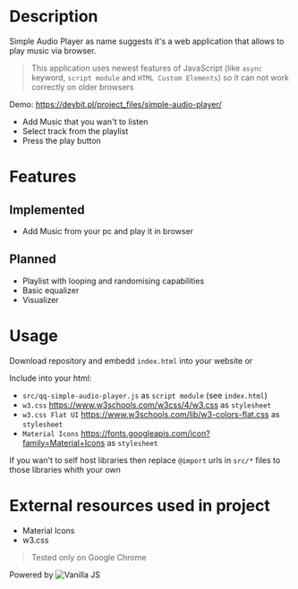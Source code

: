 # Description
Simple Audio Player as name suggests it's a web application that allows to play music via browser.

>This application uses newest features of JavaScript (like `async` keyword, `script module` and `HTML Custom Elements`) so it can not work correctly on older browsers

Demo: https://devbit.pl/project_files/simple-audio-player/
* Add Music that you wan't to listen
* Select track from the playlist
* Press the play button

# Features
## Implemented
* Add Music from your pc and play it in browser
## Planned
* Playlist with looping and randomising capabilities
* Basic equalizer
* Visualizer

# Usage
Download repository and embedd `index.html` into your website or

Include into your html:
* `src/qq-simple-audio-player.js` as `script module` (see `index.html`)
* `w3.css` https://www.w3schools.com/w3css/4/w3.css as `stylesheet`
* `w3.css Flat UI` https://www.w3schools.com/lib/w3-colors-flat.css as `stylesheet`
* `Material Icons` https://fonts.googleapis.com/icon?family=Material+Icons as `stylesheet`

If you wan't to self host libraries then replace `@import` urls in `src/*` files to those libraries whith your own


# External resources used in project
* Material Icons
* w3.css

> Tested only on Google Chrome

Powered by ![Vanilla JS](http://vanilla-js.com/assets/button.png)